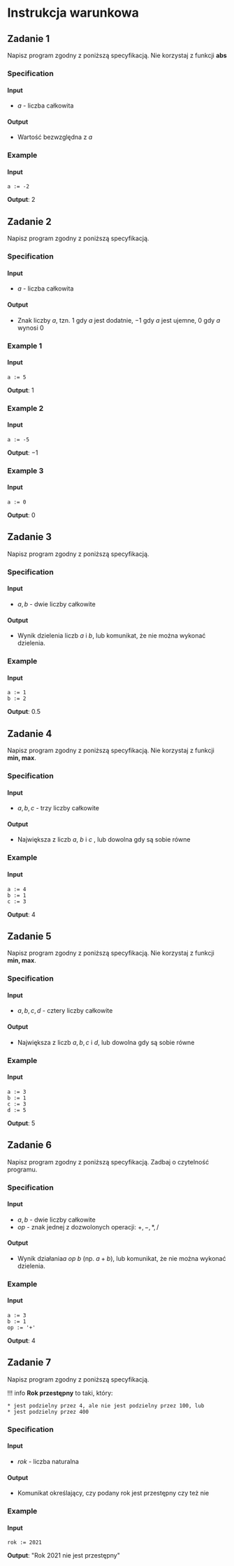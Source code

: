 # Instrukcja warunkowa

## Zadanie 1

Napisz program zgodny z poniższą specyfikacją. Nie korzystaj z funkcji **abs**

### Specification

#### Input

* $a$ - liczba całkowita

#### Output

* Wartość bezwzględna z $a$

### Example

#### Input

```
a := -2
```

**Output**: $2$ 

## Zadanie 2

Napisz program zgodny z poniższą specyfikacją.

### Specification

#### Input

* $a$ - liczba całkowita

#### Output

* Znak liczby $a$, tzn. $1$ gdy $a$ jest dodatnie, $-1$ gdy $a$ jest ujemne, $0$ gdy $a$ wynosi $0$ 

### Example 1

#### Input

```
a := 5
```

**Output**: $1$ 

### Example 2

#### Input

```
a := -5
```

**Output**: $-1$ 

### Example 3

#### Input

```
a := 0
```

**Output**: $0$ 

## Zadanie 3

Napisz program zgodny z poniższą specyfikacją.

### Specification

#### Input

* $a, b$ - dwie liczby całkowite

#### Output

* Wynik dzielenia liczb $a$ i $b$, lub komunikat, że nie można wykonać dzielenia.

### Example

#### Input

```
a := 1
b := 2
```

**Output**: $0.5$ 

## Zadanie 4

Napisz program zgodny z poniższą specyfikacją. Nie korzystaj z funkcji **min, max**.

### Specification

#### Input

* $a, b, c$ - trzy liczby całkowite

#### Output

* Największa z liczb $a$, $b$ i $c$ , lub dowolna gdy są sobie równe

### Example

#### Input

```
a := 4
b := 1
c := 3
```

**Output**: $4$ 

## Zadanie 5

Napisz program zgodny z poniższą specyfikacją. Nie korzystaj z funkcji **min, max**.

### Specification

#### Input

* $a, b, c, d$ - cztery liczby całkowite

#### Output

* Największa z liczb $a, b, c$ i $d$, lub dowolna gdy są sobie równe

### Example

#### Input

```
a := 3
b := 1
c := 3
d := 5
```

**Output**: $5$ 

## Zadanie 6

Napisz program zgodny z poniższą specyfikacją. Zadbaj o czytelność programu.

### Specification

#### Input

* $a, b$ - dwie liczby całkowite
* $op$ - znak jednej z dozwolonych operacji: $+,-,*,/$ 

#### Output

* Wynik działania$a\ op\ b$ (np. $a+b$), lub komunikat, że nie można wykonać dzielenia.

### Example

#### Input

```
a := 3
b := 1
op := '+'
```

**Output**: $4$ 

## Zadanie 7

Napisz program zgodny z poniższą specyfikacją.

!!! info
	**Rok przestępny** to taki, który:
	
	* jest podzielny przez 4, ale nie jest podzielny przez 100, lub
	* jest podzielny przez 400

### Specification

#### Input

* $rok$ - liczba naturalna

#### Output

* Komunikat określający, czy podany rok jest przestępny czy też nie

### Example

#### Input

```
rok := 2021
```

**Output**:  "Rok 2021 nie jest przestępny"
